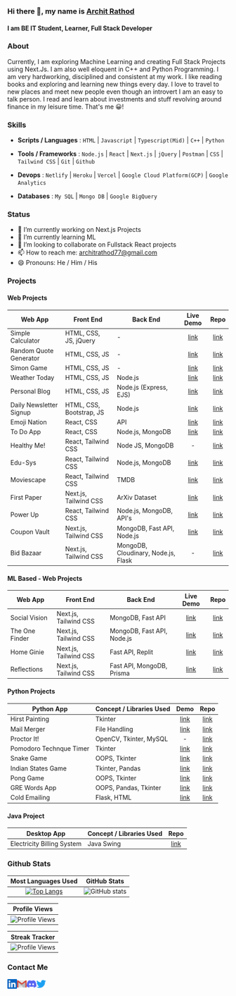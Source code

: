 ### Hi there 👋, my name is [Archit Rathod](https://www.architrathod.codes/)
#### I am BE IT Student, Learner, Full Stack Developer
<!--
![I am TE IT Student, Learner, Web Developer](https://github.com/Archit1706/Archit1706/blob/main/Poster%20Archit%20Rathod.png)
-->

### About 

Currently, I am exploring Machine Learning and creating Full Stack Projects using Next.Js. I am also well eloquent in C++ and Python Programming.
I am very hardworking, disciplined and consistent at my work. I like reading books and exploring and learning new things every day. 
I love to travel to new places and meet new people even though an introvert I am an easy to talk person. I read and learn about investments and stuff revolving around finance in my leisure time. That's me 😀!

### Skills

- **Scripts / Languages** : `HTML` | `Javascript` | `Typescript(Mid)` | `C++` | `Python` 

- **Tools / Frameworks** : `Node.js` | `React` | `Next.js` | `jQuery` | `Postman` | `CSS` | `Tailwind CSS` | `Git` | `Github` 

- **Devops** : `Netlify` | `Heroku` | `Vercel` | `Google Cloud Platform(GCP)` | `Google Analytics` 

- **Databases** : `My SQL` | `Mongo DB` | `Google BigQuery`

### Status

- 🔭 I’m currently working on Next.js Projects 
- 🌱 I’m currently learning ML 
- 👯 I’m looking to collaborate on Fullstack React projects 
- 📫 How to reach me: architrathod77@gmail.com 
- 😄 Pronouns: He / Him / His 

### Projects

#### Web Projects

Web App | Front End | Back End | Live Demo | Repo
------- | --------- | -------- | :-------: | :--:
Simple Calculator | HTML, CSS, JS, jQuery | - | [link](https://archit1706.github.io/Simple-Calculator/) | [link](https://github.com/Archit1706/Simple-Calculator)
Random Quote Generator | HTML, CSS, JS | - | [link](https://archit1706.github.io/Random-Quote-Generator/) | [link](https://github.com/Archit1706/Random-Quote-Generator)
Simon Game | HTML, CSS, JS | - | [link](https://archit1706.github.io/The-Simon-Game/) | [link](https://github.com/Archit1706/The-Simon-Game)
Weather Today | HTML, CSS, JS | Node.js | [link](https://weather-today.architrathod1.repl.co/) | [link](https://github.com/Archit1706/Weather-Today)
Personal Blog | HTML, CSS, JS | Node.js (Express, EJS) | [link](https://personal-blog.architrathod1.repl.co/) | [link](https://github.com/Archit1706/Personal-Blog)
Daily Newsletter Signup | HTML, CSS, Bootstrap, JS | Node.js | [link](https://salty-hollows-02401.herokuapp.com/) | [link](https://github.com/Archit1706/Daily-Newsletter-Signup)
Emoji Nation | React, CSS | API | [link](https://emoji-nation.netlify.app/) | [link](https://github.com/Archit1706/Emoji-Nation)
To Do App | React, CSS | Node.js, MongoDB | [link](https://calm-profiterole-70f2a5.netlify.app/) | [link](https://github.com/Archit1706/Todo-App)
Healthy Me! | React, Tailwind CSS | Node JS, MongoDB | - | [link](https://github.com/Archit1706/Codeissance_22_Keyboard-Interrupt)
Edu-Sys | React, Tailwind CSS | Node.js, MongoDB | [link](https://edusys-tsec.vercel.app/) | [link](https://github.com/Archit1706/EduSys-Frontend)
Moviescape | React, Tailwind CSS | TMDB | [link](https://moviescape.netlify.app/) | [link](https://github.com/Archit1706/Movie-App) 
First Paper | Next.js, Tailwind CSS | ArXiv Dataset | [link](https://first-paper.vercel.app/) | [link](https://github.com/Archit1706/First-Paper) 
Power Up | React, Tailwind CSS | Node.js, MongoDB, API's | [link](https://powerup.sidd065.repl.co/) | [link](https://github.com/Archit1706/PowerUp)
Coupon Vault | Next.js, Tailwind CSS | MongoDB, Fast API, Node.js | [link](https://coupon-vault.vercel.app/) | [link](https://github.com/Archit1706/Coupon-Vault)
Bid Bazaar | Next.js, Tailwind CSS | MongoDB, Cloudinary, Node.js, Flask | - | [link](https://github.com/Archit1706/TIAA-Hackathon)

#### ML Based - Web Projects

Web App | Front End | Back End | Live Demo | Repo
------- | --------- | -------- | :-------: | :--:
Social Vision | Next.js, Tailwind CSS | MongoDB, Fast API | [link](https://network-analysis-weld.vercel.app/) | [link](https://github.com/Archit1706/SocialVision)
The One Finder | Next.js, Tailwind CSS | MongoDB, Fast API, Node.js | [link](https://the-one-finder.vercel.app/) | [link](https://github.com/Archit1706/The-One-Finder)
Home Ginie | Next.js, Tailwind CSS | Fast API, Replit | [link](https://home-ginie.vercel.app/) | [link](https://github.com/Archit1706/Home-Ginie)
Reflections | Next.js, Tailwind CSS | Fast API, MongoDB, Prisma | [link](https://reflections-blog.vercel.app/) | [link](https://github.com/Archit1706/Reflections-Blogs)

#### Python Projects

Python App | Concept / Libraries Used | Demo | Repo
------- | ----------- | :--: | :--:
Hirst Painting | Tkinter | [link](https://replit.com/@ArchitRathod1/Hirst-Painting) | [link](https://github.com/Archit1706/Hirst-Painting)
Mail Merger | File Handling | [link]() | [link](https://github.com/Archit1706/Mail-Merger)
Proctor It! | OpenCV, Tkinter, MySQL | - | [link](https://github.com/Archit1706/PROCTOR_IT-A-Virtual-Invigilator)
Pomodoro Technque Timer | Tkinter | [link](https://replit.com/@ArchitRathod1/Pomodoro-Technique-Timer) | [link](https://github.com/Archit1706/Pomodoro-Technique-Timer)
Snake Game | OOPS, Tkinter | [link](https://replit.com/@ArchitRathod1/Snake-Game) | [link](https://github.com/Archit1706/SnakeGame)
Indian States Game | Tkinter, Pandas | [link](https://replit.com/@ArchitRathod1/India-States-Game) | [link](https://github.com/Archit1706/India-States-Game)
Pong Game | OOPS, Tkinter | [link](https://replit.com/@ArchitRathod1/Pong-Game) | [link](https://github.com/Archit1706/Pong-Game)
GRE Words App | OOPS, Pandas, Tkinter | [link](https://replit.com/@ArchitRathod1/GRE-Words-Practice) | [link](https://github.com/Archit1706/GRE-Words-Practice)
Cold Emailing | Flask, HTML | [link](https://cold-emailing.architrathod1.repl.co/) | [link](https://github.com/Archit1706/Cold-Emailing)


#### Java Project

Desktop App | Concept / Libraries Used | Repo
------- | ----------- | :--:
Electricity Billing System | Java Swing | [link](https://github.com/Archit1706/Electricity-Billing-System-Mini-Project-Sem3)



### Github Stats

|                                                              Most Languages Used                                                              |                                          GitHub Stats                                           |
| :-------------------------------------------------------------------------------------------------------------------------------------------: | :---------------------------------------------------------------------------------------------: |
| [![Top Langs](https://github-readme-stats.vercel.app/api/top-langs/?username=Archit1706)](https://github.com/anuraghazra/github-readme-stats) | ![GitHub stats](https://github-readme-stats.vercel.app/api?username=Archit1706&show_icons=true) |

|                          Profile Views                           |
| :--------------------------------------------------------------: |
| ![Profile Views](https://komarev.com/ghpvc/?username=Archit1706) |

|                                                    Streak Tracker                                                   |
| :-----------------------------------------------------------------------------------------------------------------: |
| ![Profile Views](https://github-readme-streak-stats.herokuapp.com/?user=Archit1706&theme=radical&hide_border=false) |

<!--
|                                                          Profile Trophies                                                           |
| :---------------------------------------------------------------------------------------------------------------------------------: |
| ![Profile Views](https://github-profile-trophy.vercel.app/?username=Archit1706&theme=discord&no-frame=false&no-bg=false&margin-w=4) |

|                                  Random Developer Quotes                                  |
| :---------------------------------------------------------------------------------------: |
| ![Profile Views](https://quotes-github-readme.vercel.app/api?type=horizontal&theme=merko) |

-->


### Contact Me
<!-- <a href="https://www.instagram.com/">
  <img align="left" alt="Archit's Instagram" width="22px" src="https://raw.githubusercontent.com/hussainweb/hussainweb/main/icons/instagram.png" />
</a> -->
<a href="https://www.linkedin.com/in/archit-rathod">
  <img align="left" alt="Archit's LinkedIN" width="22px" src="assets/linkedin.svg" />
</a>
<a href="mailto:architrathod77@gmail.com">
  <img align="left" alt="Archit's Mail" width="22px" src="assets/mail.svg" />
</a>
<a href="https://discordapp.com/users/795287895681925151/">
  <img align="left" alt="Archit's Discord" width="22px" src="assets/discord.svg" />
</a>
<a href="https://twitter.com/ArchitRathod_17">
  <img align="left" alt="Archit Rathod | Twitter" width="22px" src="assets/twitter.svg" />
</a>




